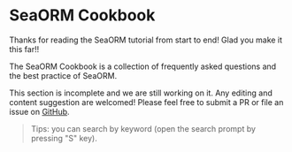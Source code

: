 # SeaORM Cookbook

Thanks for reading the SeaORM tutorial from start to end! Glad you make it this far!!

The SeaORM Cookbook is a collection of frequently asked questions and the best practice of SeaORM.

This section is incomplete and we are still working on it. Any editing and content suggestion are welcomed! Please feel free to submit a PR or file an issue on [GitHub](https://github.com/SeaQL/sea-orm-cookbook).

> Tips: you can search by keyword (open the search prompt by pressing "S" key).
